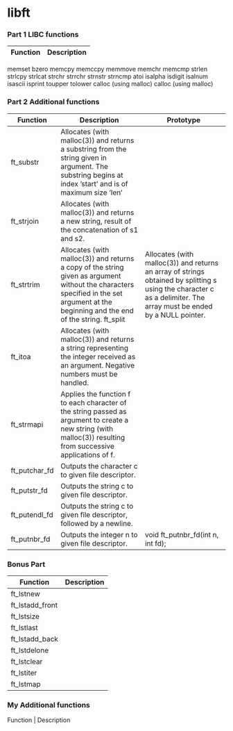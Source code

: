 # libft

### Part 1 LIBC functions
Function | Description
------------ | -------------
memset
bzero
memcpy
memccpy
memmove
memchr
memcmp
strlen
strlcpy
strlcat
strchr
strrchr
strnstr
strncmp
atoi
isalpha
isdigit
isalnum
isascii
isprint
toupper
tolower
calloc (using malloc)
calloc (using malloc)
### Part 2 Additional functions
Function | Description | Prototype
------------ | ------------- | -------------
ft_substr | Allocates (with malloc(3)) and returns a substring from the string given in argument. The substring begins at index ’start’ and is of maximum size ’len’
ft_strjoin | Allocates (with malloc(3)) and returns a new string, result of the concatenation of s1 and s2.
ft_strtrim | Allocates (with malloc(3)) and returns a copy of the string given as argument without the characters specified in the set argument at the beginning and the end of the string. ft_split | Allocates (with malloc(3)) and returns an array of strings obtained by splitting s using the character c as a delimiter. The array must be ended by a NULL pointer.
ft_itoa | Allocates (with malloc(3)) and returns a string representing the integer received as an argument. Negative numbers must be handled.
ft_strmapi | Applies the function f to each character of the string passed as argument to create a new string (with malloc(3)) resulting from successive applications of f.
ft_putchar_fd | Outputs the character c to given file descriptor.
ft_putstr_fd | Outputs the string c to given file descriptor.
ft_putendl_fd | Outputs the string c to given file descriptor, followed by a newline.
ft_putnbr_fd | Outputs the integer n to given file descriptor. | void ft_putnbr_fd(int n, int fd);

### Bonus Part
Function | Description
------------ | -------------
ft_lstnew |
ft_lstadd_front |
ft_lstsize |
ft_lstlast |
ft_lstadd_back |
ft_lstdelone |
ft_lstclear |
ft_lstiter |
ft_lstmap |


### My Additional functions
Function | Description
